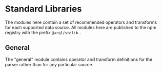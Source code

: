 # Standard Libraries

The modules here contain a set of recommended operators and transforms for each supported data source. All modules here are published to the npm registry with the prefix `@arql/stdlib-`.

## General

The "general" module contains operator and transform definitions for the parser rather than for any particular source.